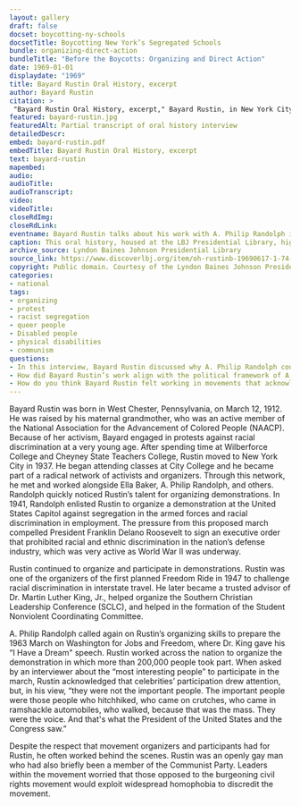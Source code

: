 ```yaml
--- 
layout: gallery
draft: false
docset: boycotting-ny-schools
docsetTitle: Boycotting New York’s Segregated Schools
bundle: organizing-direct-action
bundleTitle: "Before the Boycotts: Organizing and Direct Action"
date: 1969-01-01
displaydate: "1969"
title: Bayard Rustin Oral History, excerpt
author: Bayard Rustin
citation: >
 "Bayard Rustin Oral History, excerpt," Bayard Rustin, in New York City Civil Rights History Project, Accessed: [Month Day, Year], https://nyccivilrightshistory.org/gallery/bayard-rustin.
featured: bayard-rustin.jpg
featuredAlt: Partial transcript of oral history interview
detailedDescr: 
embed: bayard-rustin.pdf
embedTitle: Bayard Rustin Oral History, excerpt
text: bayard-rustin
mapembed: 
audio: 
audioTitle: 
audioTranscript: 
video: 
videoTitle: 
closeRdImg: 
closeRdLink: 
eventname: Bayard Rustin talks about his work with A. Philip Randolph in 1941 and 1963.
caption: This oral history, housed at the LBJ Presidential Library, highlights Bayard Rustin’s civil rights work throughout his life. This excerpt emphasizes his work organizing alongside A. Philip Randolph in 1941 and 1963. 
archive_source: Lyndon Baines Johnson Presidential Library
source_link: https://www.discoverlbj.org/item/oh-rustinb-19690617-1-74-65
copyright: Public domain. Courtesy of the Lyndon Baines Johnson Presidential Library.
categories: 
- national
tags: 
- organizing
- protest
- racist segregation
- queer people
- Disabled people
- physical disabilities
- communism
questions:
- In this interview, Bayard Rustin discussed why A. Philip Randolph counted on him as an organizer. What reasons did Rustin give for Randolph’s trust in him? What were the organizing tasks that Rustin completed?
- How did Bayard Rustin’s work align with the political framework of A. Philip Randolph?
- How do you think Bayard Rustin felt working in movements that acknowledged his organizing genius while also asking him to stay behind the scenes because of his sexuality?
--- 
```


Bayard Rustin was born in West Chester, Pennsylvania, on March 12, 1912. He was raised by his maternal grandmother, who was an active member of the National Association for the Advancement of Colored People (NAACP). Because of her activism, Bayard engaged in protests against racial discrimination at a very young age. After spending time at Wilberforce College and Cheyney State Teachers College, Rustin moved to New York City in 1937. He began attending classes at City College and he became part of a radical network of activists and organizers. Through this network, he met and worked alongside Ella Baker, A. Philip Randolph, and others. Randolph quickly noticed Rustin’s talent for organizing demonstrations. In 1941, Randolph enlisted Rustin to organize a demonstration at the United States Capitol against segregation in the armed forces and racial discrimination in employment. The pressure from this proposed march compelled President Franklin Delano Roosevelt to sign an executive order that prohibited racial and ethnic discrimination in the nation’s defense industry, which was very active as World War II was underway.

Rustin continued to organize and participate in demonstrations. Rustin was one of the organizers of the first planned Freedom Ride in 1947 to challenge racial discrimination in interstate travel. He later became a trusted advisor of Dr. Martin Luther King, Jr., helped organize the Southern Christian Leadership Conference (SCLC), and helped in the formation of the Student Nonviolent Coordinating Committee.

A. Philip Randolph called again on Rustin’s organizing skills to prepare the 1963 March on Washington for Jobs and Freedom, where Dr. King gave his “I Have a Dream" speech. Rustin worked across the nation to organize the demonstration in which more than 200,000 people took part. When asked by an interviewer about the “most interesting people” to participate in the march, Rustin acknowledged that celebrities’ participation drew attention, but, in his view, “they were not the important people. The important people were those people who hitchhiked, who came on crutches, who came in ramshackle automobiles, who walked, because that was the mass. They were the voice. And that's what the President of the United States and the Congress saw.”

Despite the respect that movement organizers and participants had for Rustin, he often worked behind the scenes. Rustin was an openly gay man who had also briefly been a member of the Communist Party. Leaders within the movement worried that those opposed to the burgeoning civil rights movement would exploit widespread homophobia to discredit the movement.
